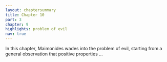 ```yaml
---
layout: chaptersummary
title: Chapter 10
part: 3
chapter: 9
highlights: problem of evil
nav: true
---
```


In this chapter, Maimonides wades into the problem of evil, starting from a general observation that positive properties ...
